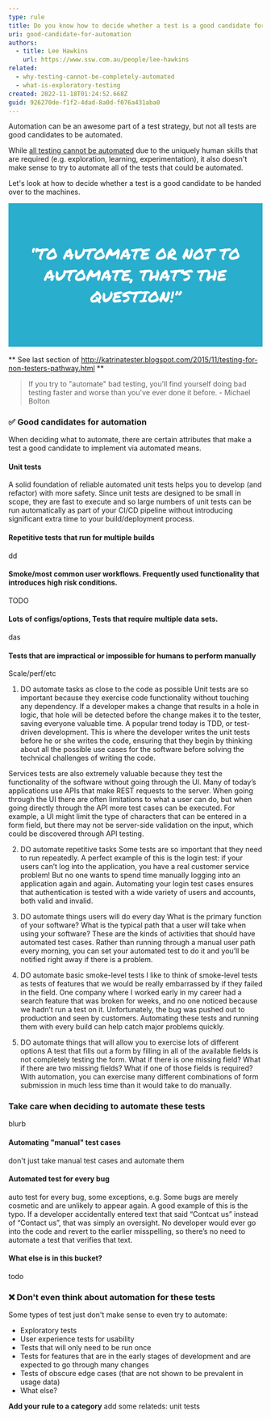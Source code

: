```yaml
---
type: rule
title: Do you know how to decide whether a test is a good candidate for automation?
uri: good-candidate-for-automation
authors:
  - title: Lee Hawkins
    url: https://www.ssw.com.au/people/lee-hawkins
related:
  - why-testing-cannot-be-completely-automated
  - what-is-exploratory-testing
created: 2022-11-18T01:24:52.668Z
guid: 926270de-f1f2-4dad-8a0d-f076a431aba0
---
```

Automation can be an awesome part of a test strategy, but not all tests are good candidates to be automated.

While [all testing cannot be automated](https://www.ssw.com.au/rules/why-testing-cannot-be-completely-automated) due to the uniquely human skills that are required (e.g. exploration, learning, experimentation), it also doesn't make sense to try to automate all of the tests that could be automated.

Let's look at how to decide whether a test is a good candidate to be handed over to the machines.

![Figure: Making wise decisions about what to automate can prevent you wasting valuable time automating less valuable tests](automate-or-not.jpg)

<!--endintro-->

** See last section of http://katrinatester.blogspot.com/2015/11/testing-for-non-testers-pathway.html **

> If you try to "automate" bad testing, you’ll find yourself doing bad testing faster and worse than you've ever done it before.
>        - Michael Bolton

### ✅ Good candidates for automation

When deciding what to automate, there are certain attributes that make a test a good candidate to implement via automated means.

#### Unit tests

A solid foundation of reliable automated unit tests helps you to develop (and refactor) with more safety. Since unit tests are designed to be small in scope, they are fast to execute and so large numbers of unit tests can be run automatically as part of your CI/CD pipeline without introducing significant extra time to your build/deployment process.

#### Repetitive tests that run for multiple builds

dd

#### Smoke/most common user workflows. Frequently used functionality that introduces high risk conditions.

TODO

#### Lots of configs/options, Tests that require multiple data sets.

das

#### Tests that are impractical or impossible for humans to perform manually

Scale/perf/etc

1. DO automate tasks as close to the code as possible
   Unit tests are so important because they exercise code functionality without touching any dependency. If a developer makes a change that results in a hole in logic, that hole will be detected before the change makes it to the tester, saving everyone valuable time. A popular trend today is TDD, or test-driven development. This is where the developer writes the unit tests before he or she writes the code, ensuring that they begin by thinking about all the possible use cases for the software before solving the technical challenges of writing the code.

Services tests are also extremely valuable because they test the functionality of the software without going through the UI. Many of today’s applications use APIs that make REST requests to the server. When going through the UI there are often limitations to what a user can do, but when going directly through the API more test cases can be executed. For example, a UI might limit the type of characters that can be entered in a form field, but there may not be server-side validation on the input, which could be discovered through API testing.

2. DO automate repetitive tasks
   Some tests are so important that they need to run repeatedly. A perfect example of this is the login test: if your users can’t log into the application, you have a real customer service problem! But no one wants to spend time manually logging into an application again and again. Automating your login test cases ensures that authentication is tested with a wide variety of users and accounts, both valid and invalid.

3. DO automate things users will do every day
   What is the primary function of your software?  What is the typical path that a user will take when using your software? These are the kinds of activities that should have automated test cases. Rather than running through a manual user path every morning, you can set your automated test to do it and you’ll be notified right away if there is a problem.  

4. DO automate basic smoke-level tests
   I like to think of smoke-level tests as tests of features that we would be really embarrassed by if they failed in the field. One company where I worked early in my career had a search feature that was broken for weeks, and no one noticed because we hadn’t run a test on it. Unfortunately, the bug was pushed out to production and seen by customers. Automating these tests and running them with every build can help catch major problems quickly.

6. DO automate things that will allow you to exercise lots of different options
   A test that fills out a form by filling in all of the available fields is not completely testing the form. What if there is one missing field? What if there are two missing fields? What if one of those fields is required? With automation, you can exercise many different combinations of form submission in much less time than it would take to do manually.

### Take care when deciding to automate these tests

blurb

#### Automating "manual" test cases

don't just take manual test cases and automate them

#### Automated test for every bug

auto test for every bug, some exceptions, e.g.
Some bugs are merely cosmetic and are unlikely to appear again. A good example of this is the typo. If a developer accidentally entered text that said “Contcat us” instead of “Contact us”, that was simply an oversight. No developer would ever go into the code and revert to the earlier misspelling, so there’s no need to automate a test that verifies that text.

#### What else is in this bucket?

todo

### ❌ Don't even think about automation for these tests

Some types of test just don't make sense to even try to automate:

* Exploratory tests
* User experience tests for usability
* Tests that will only need to be run once
* Tests for features that are in the early stages of development and are expected to go through many changes
* Tests of obscure edge cases (that are not shown to be prevalent in usage data)
* What else?

**Add your rule to a category**
add some relateds: unit tests
